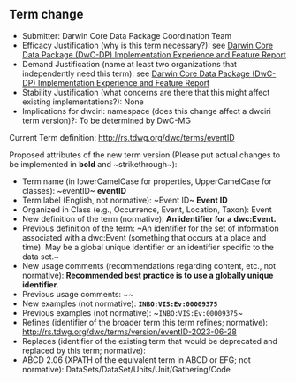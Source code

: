 ## Term change

* Submitter: Darwin Core Data Package Coordination Team
* Efficacy Justification (why is this term necessary?): see [Darwin Core Data Package (DwC-DP) Implementation Experience and Feature Report](https://gbif.github.io/dwc-dp/docs/dwc_dp_implementation_feature_reports.pdf)
* Demand Justification (name at least two organizations that independently need this term): see [Darwin Core Data Package (DwC-DP) Implementation Experience and Feature Report](https://gbif.github.io/dwc-dp/docs/dwc_dp_implementation_feature_reports.pdf)
* Stability Justification (what concerns are there that this might affect existing implementations?): None
* Implications for dwciri: namespace (does this change affect a dwciri term version)?: To be determined by DwC-MG

Current Term definition: http://rs.tdwg.org/dwc/terms/eventID

Proposed attributes of the new term version (Please put actual changes to be implemented in **bold** and ~strikethrough~):

* Term name (in lowerCamelCase for properties, UpperCamelCase for classes): ~eventID~ **eventID**
* Term label (English, not normative): ~Event ID~ **Event ID**
* Organized in Class (e.g., Occurrence, Event, Location, Taxon): Event
* New definition of the term (normative): **An identifier for a dwc:Event.**
* Previous definition of the term: ~An identifier for the set of information associated with a dwc:Event (something that occurs at a place and time). May be a global unique identifier or an identifier specific to the data set.~
* New usage comments (recommendations regarding content, etc., not normative): **Recommended best practice is to use a globally unique identifier.** 
* Previous usage comments: ~~
* New examples (not normative): **`INBO:VIS:Ev:00009375`**
* Previous examples (not normative): ~`INBO:VIS:Ev:00009375`~
* Refines (identifier of the broader term this term refines; normative): http://rs.tdwg.org/dwc/terms/version/eventID-2023-06-28
* Replaces (identifier of the existing term that would be deprecated and replaced by this term; normative): 
* ABCD 2.06 (XPATH of the equivalent term in ABCD or EFG; not normative): DataSets/DataSet/Units/Unit/Gathering/Code
